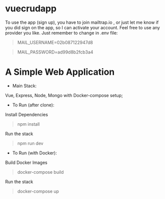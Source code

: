 # vuecrudapp

To use the app (sign up), you have to join mailtrap.io , or just let me know if you did sign on the app, so I can activate your account. Feel free to use any provider you like. Just remember to change in .env file:

> MAIL_USERNAME=02b087122947d8

> MAIL_PASSWORD=ad99d8b2fcb3a4



# A Simple Web Application

- Main Stack:

Vue, Express, Node, Mongo with Docker-compose setup;

- To Run (after clone):

Install Dependencies

> npm install

Run the stack

> npm run dev

- To Run (with Docker):

Build Docker Images

> docker-compose build

Run the stack

> docker-compose up
